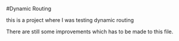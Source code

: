#Dynamic Routing
<p>this is a project where I was testing dynamic routing</p>
<p>There are still some improvements which has to be made to this file.</p>
